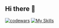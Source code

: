 ## Hi there 👋
[![codewars](https://www.codewars.com/users/Aruytehno/badges/large)](https://www.codewars.com/users/Aruytehno)
[![My Skills](https://skillicons.dev/icons?i=linux,ubuntu,pycharm,notion,sublime,postman,bash,git,html,css,js,bootstrap,py,django,sqlite,docker)](https://skillicons.dev)

<!--
**aruytehno/aruytehno** is a ✨ _special_ ✨ repository because its `README.md` (this file) appears on your GitHub profile.

Here are some ideas to get you started:

- 🔭 I’m currently working on ...
- 🌱 I’m currently learning ...
- 👯 I’m looking to collaborate on ...
- 🤔 I’m looking for help with ...
- 💬 Ask me about ...
- 📫 How to reach me: ...
- 😄 Pronouns: ...
- ⚡ Fun fact: ...
-->
